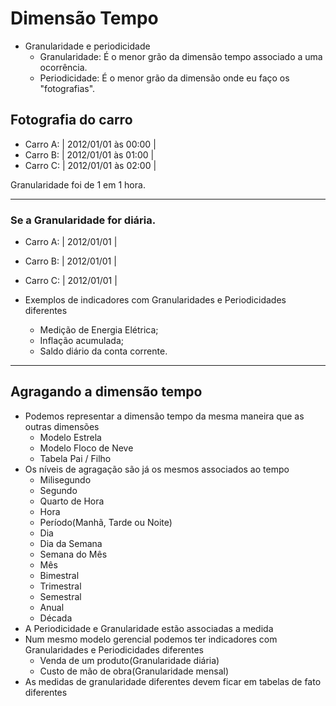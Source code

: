 # Dimensão Tempo
* Granularidade e periodicidade
  * Granularidade: É o menor grão da dimensão tempo associado a uma ocorrência.
  * Periodicidade: É o menor grão da dimensão onde eu faço os "fotografias".

## Fotografia do carro
* Carro A: | 2012/01/01 às 00:00 |
* Carro B: | 2012/01/01 às 01:00 |
* Carro C: | 2012/01/01 às 02:00 |

Granularidade foi de 1 em 1 hora.

---

### Se a Granularidade for diária.

* Carro A: | 2012/01/01 |
* Carro B: | 2012/01/01 |
* Carro C: | 2012/01/01 |

* Exemplos de indicadores com Granularidades e Periodicidades diferentes
  * Medição de Energia Elétrica;
  * Inflação acumulada;
  * Saldo diário da conta corrente.

---

## Agragando a dimensão tempo
* Podemos representar a dimensão tempo da mesma maneira que as outras dimensões
  * Modelo Estrela
  * Modelo Floco de Neve
  * Tabela Pai / Filho
* Os níveis de agragação são já os mesmos associados ao tempo
  * Milisegundo
  * Segundo
  * Quarto de Hora
  * Hora
  * Período(Manhã, Tarde ou Noite)
  * Dia
  * Dia da Semana
  * Semana do Mês
  * Mês
  * Bimestral
  * Trimestral
  * Semestral
  * Anual
  * Década
* A Periodicidade e Granularidade estão associadas a medida
* Num mesmo modelo gerencial podemos ter indicadores com Granularidades e Periodicidades diferentes
  * Venda de um produto(Granularidade diária)
  * Custo de mão de obra(Granularidade mensal)
* As medidas de granularidade diferentes devem ficar em tabelas de fato diferentes